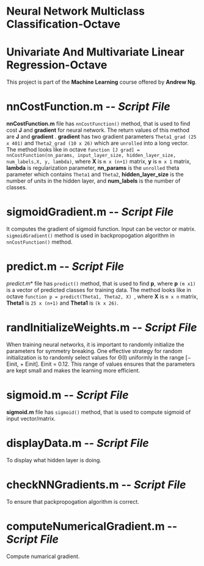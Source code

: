 # Neural Network Multiclass Classification-Octave
# Univariate And Multivariate Linear Regression-Octave
This project is part of the **Machine Learning** course offered by **Andrew Ng**.
# nnCostFunction.m -- *Script File*
**nnCostFunction.m** file has `nnCostFunction()` method, that is used to find cost **J** and **gradient** for neural network. The return values of this method are **J**  and **gradient** . **gradient** has two gradient parameters `Theta1_grad (25 x 401)` and  `Theta2_grad (10 x 26)` which are `unrolled` into a long vector. The method looks like in octave `function [J grad] = nnCostFunction(nn_params, input_layer_size, hidden_layer_size, num_labels,X, y, lambda)`, where **X** is `m x (n+1)` matrix, **y** is `m x 1` matrix, **lambda** is regularization parameter, **nn_params** is the `unrolled` theta parameter which contains `Theta1` and `Theta2`, **hidden_layer_size** is the number of units in the hidden layer, and **num_labels** is the number of classes.
# sigmoidGradient.m -- *Script File*
It computes the gradient of sigmoid function. Input can be vector or matrix. `sigmoidGradient()` method is used in backpropogation algorithm in `nnCostFunction()` method.
# predict.m -- *Script File*
*predict.m** file has `predict()` method, that is used to find **p**, where **p** `(m x1)` is a vector of predicted classes for training data. The method looks like in octave `function p = predict(Theta1, Theta2, X) `, where **X** is `m x n` matrix, **Theta1** is `25 x (n+1)`  and **Theta1** is `(k x 26)`.
# randInitializeWeights.m -- *Script File*
When training neural networks, it is important to randomly initialize the parameters for symmetry breaking. One effective strategy for random initialization is to randomly select values for Θ(l) uniformly in the range [− Einit, + Einit]. Einit = 0.12. This range of values ensures that the parameters are kept small and makes the learning more efficient.
# sigmoid.m -- *Script File*
**sigmoid.m** file has `sigmoid()` method, that is used to compute sigmoid of input vector/matrix.
# displayData.m -- *Script File*
To display what hidden layer is doing.
# checkNNGradients.m -- *Script File*
To ensure that packpropogation algorithm is correct.
# computeNumericalGradient.m -- *Script File*
Compute numarical gradient.


